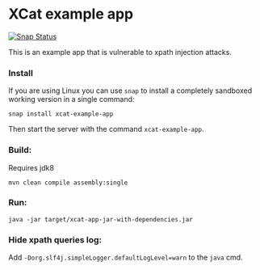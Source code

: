 # XCat example app

[![Snap Status](https://build.snapcraft.io/badge/orf/xcat_app.svg)](https://build.snapcraft.io/user/orf/xcat_app)

This is an example app that is vulnerable to xpath injection attacks.

### Install

If you are using Linux you can use `snap` to install a completely sandboxed working version in a single command:

`snap install xcat-example-app`

Then start the server with the command `xcat-example-app`.

### Build:

Requires jdk8

`mvn clean compile assembly:single`

### Run:

`java -jar target/xcat-app-jar-with-dependencies.jar`

### Hide xpath queries log:

Add `-Dorg.slf4j.simpleLogger.defaultLogLevel=warn` to the `java` cmd.
